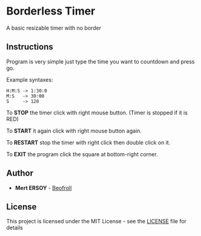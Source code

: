 # Borderless Timer

A basic resizable timer with no border

## Instructions

Program is very simple just type the time you want to countdown and press go.

Example syntaxes: 
```
H:M:S -> 1:30:0
M:S   -> 30:00
S     -> 120
```

To **STOP** the timer click with right mouse button. (Timer is stopped if it is RED)

To **START** it again click with right mouse button again.

To **RESTART** stop the timer with right click then double click on it.

To **EXIT** the program click the square at bottom-right corner. 

## Author

* **Mert ERSOY** - [Beofroll](https://github.com/Beofroll)


## License

This project is licensed under the MIT License - see the [LICENSE](LICENSE) file for details
